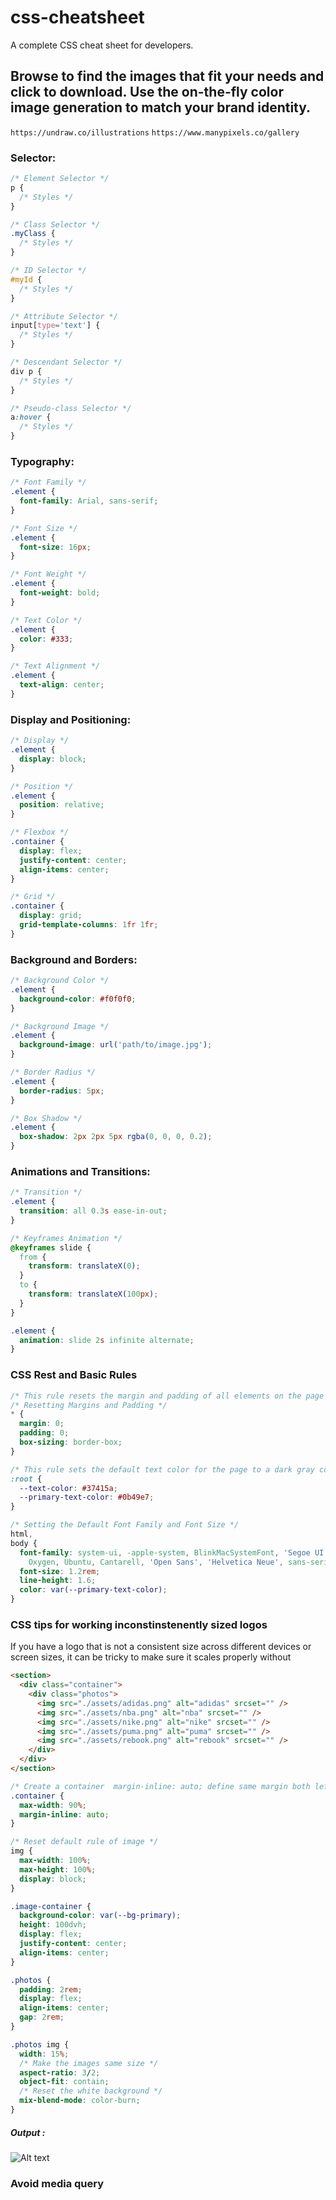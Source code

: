 # css-cheatsheet

A complete CSS cheat sheet for developers.

## Browse to find the images that fit your needs and click to download. Use the on-the-fly color image generation to match your brand identity.

`https://undraw.co/illustrations`
`https://www.manypixels.co/gallery`

### Selector:

```css
/* Element Selector */
p {
  /* Styles */
}

/* Class Selector */
.myClass {
  /* Styles */
}

/* ID Selector */
#myId {
  /* Styles */
}

/* Attribute Selector */
input[type='text'] {
  /* Styles */
}

/* Descendant Selector */
div p {
  /* Styles */
}

/* Pseudo-class Selector */
a:hover {
  /* Styles */
}
```

### Typography:

```css
/* Font Family */
.element {
  font-family: Arial, sans-serif;
}

/* Font Size */
.element {
  font-size: 16px;
}

/* Font Weight */
.element {
  font-weight: bold;
}

/* Text Color */
.element {
  color: #333;
}

/* Text Alignment */
.element {
  text-align: center;
}
```

### Display and Positioning:

```css
/* Display */
.element {
  display: block;
}

/* Position */
.element {
  position: relative;
}

/* Flexbox */
.container {
  display: flex;
  justify-content: center;
  align-items: center;
}

/* Grid */
.container {
  display: grid;
  grid-template-columns: 1fr 1fr;
}
```

### Background and Borders:

```css
/* Background Color */
.element {
  background-color: #f0f0f0;
}

/* Background Image */
.element {
  background-image: url('path/to/image.jpg');
}

/* Border Radius */
.element {
  border-radius: 5px;
}

/* Box Shadow */
.element {
  box-shadow: 2px 2px 5px rgba(0, 0, 0, 0.2);
}
```

### Animations and Transitions:

```css
/* Transition */
.element {
  transition: all 0.3s ease-in-out;
}

/* Keyframes Animation */
@keyframes slide {
  from {
    transform: translateX(0);
  }
  to {
    transform: translateX(100px);
  }
}

.element {
  animation: slide 2s infinite alternate;
}
```

### CSS Rest and Basic Rules

```css
/* This rule resets the margin and padding of all elements on the page to 0. It also sets the `box-sizing` property to `border-box`, which means that the width and height of an element will include its border.  */
/* Resetting Margins and Padding */
* {
  margin: 0;
  padding: 0;
  box-sizing: border-box;
}

/* This rule sets the default text color for the page to a dark gray color. It also sets the `--primary-text-color` variable to a blue color. This variable can be used to change the color of text throughout the page. */
:root {
  --text-color: #37415a;
  --primary-text-color: #0b49e7;
}

/* Setting the Default Font Family and Font Size */
html,
body {
  font-family: system-ui, -apple-system, BlinkMacSystemFont, 'Segoe UI', Roboto,
    Oxygen, Ubuntu, Cantarell, 'Open Sans', 'Helvetica Neue', sans-serif;
  font-size: 1.2rem;
  line-height: 1.6;
  color: var(--primary-text-color);
}
```

### CSS tips for working inconstinstenently sized logos

If you have a logo that is not a consistent size across different devices or screen sizes, it can be tricky to make sure it scales properly without <br>

```html
<section>
  <div class="container">
    <div class="photos">
      <img src="./assets/adidas.png" alt="adidas" srcset="" />
      <img src="./assets/nba.png" alt="nba" srcset="" />
      <img src="./assets/nike.png" alt="nike" srcset="" />
      <img src="./assets/puma.png" alt="puma" srcset="" />
      <img src="./assets/rebook.png" alt="rebook" srcset="" />
    </div>
  </div>
</section>
```

```css
/* Create a container  margin-inline: auto; define same margin both left and right */
.container {
  max-width: 90%;
  margin-inline: auto;
}

/* Reset default rule of image */
img {
  max-width: 100%;
  max-height: 100%;
  display: block;
}

.image-container {
  background-color: var(--bg-primary);
  height: 100dvh;
  display: flex;
  justify-content: center;
  align-items: center;
}

.photos {
  padding: 2rem;
  display: flex;
  align-items: center;
  gap: 2rem;
}

.photos img {
  width: 15%;
  /* Make the images same size */
  aspect-ratio: 3/2;
  object-fit: contain;
  /* Reset the white background */
  mix-blend-mode: color-burn;
}
```

##### Output :

![Alt text](image.png)


### Avoid media query